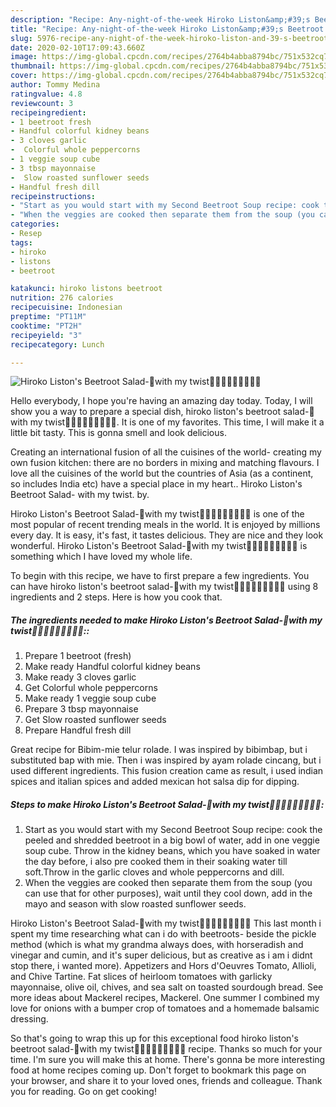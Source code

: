```yaml
---
description: "Recipe: Any-night-of-the-week Hiroko Liston&amp;#39;s Beetroot Salad-🌻with my twist🌻🌻🌻🌻🌻🌻🌻🌻🌻"
title: "Recipe: Any-night-of-the-week Hiroko Liston&amp;#39;s Beetroot Salad-🌻with my twist🌻🌻🌻🌻🌻🌻🌻🌻🌻"
slug: 5976-recipe-any-night-of-the-week-hiroko-liston-and-39-s-beetroot-salad-with-my-twist
date: 2020-02-10T17:09:43.660Z
image: https://img-global.cpcdn.com/recipes/2764b4abba8794bc/751x532cq70/hiroko-listons-beetroot-salad-🌻with-my-twist🌻🌻🌻🌻🌻🌻🌻🌻🌻-recipe-main-photo.jpg
thumbnail: https://img-global.cpcdn.com/recipes/2764b4abba8794bc/751x532cq70/hiroko-listons-beetroot-salad-🌻with-my-twist🌻🌻🌻🌻🌻🌻🌻🌻🌻-recipe-main-photo.jpg
cover: https://img-global.cpcdn.com/recipes/2764b4abba8794bc/751x532cq70/hiroko-listons-beetroot-salad-🌻with-my-twist🌻🌻🌻🌻🌻🌻🌻🌻🌻-recipe-main-photo.jpg
author: Tommy Medina
ratingvalue: 4.8
reviewcount: 3
recipeingredient:
- 1 beetroot fresh
- Handful colorful kidney beans
- 3 cloves garlic
-  Colorful whole peppercorns
- 1 veggie soup cube
- 3 tbsp mayonnaise
-  Slow roasted sunflower seeds
- Handful fresh dill
recipeinstructions:
- "Start as you would start with my Second Beetroot Soup recipe: cook the peeled and shredded beetroot in a big bowl of water, add in one veggie soup cube. Throw in the kidney beans, which you have soaked in water the day before, i also pre cooked them in their soaking water till soft.Throw in the garlic cloves and whole peppercorns and dill."
- "When the veggies are cooked then separate them from the soup (you can use that for other purposes), wait until they cool down, add in the mayo and season with slow roasted sunflower seeds."
categories:
- Resep
tags:
- hiroko
- listons
- beetroot

katakunci: hiroko listons beetroot
nutrition: 276 calories
recipecuisine: Indonesian
preptime: "PT11M"
cooktime: "PT2H"
recipeyield: "3"
recipecategory: Lunch

---
```



![Hiroko Liston&#39;s Beetroot Salad-🌻with my twist🌻🌻🌻🌻🌻🌻🌻🌻🌻](https://img-global.cpcdn.com/recipes/2764b4abba8794bc/751x532cq70/hiroko-listons-beetroot-salad-🌻with-my-twist🌻🌻🌻🌻🌻🌻🌻🌻🌻-recipe-main-photo.jpg)

Hello everybody, I hope you're having an amazing day today. Today, I will show you a way to prepare a special dish, hiroko liston&#39;s beetroot salad-🌻with my twist🌻🌻🌻🌻🌻🌻🌻🌻🌻. It is one of my favorites. This time, I will make it a little bit tasty. This is gonna smell and look delicious.

Creating an international fusion of all the cuisines of the world- creating my own fusion kitchen: there are no borders in mixing and matching flavours. I love all the cuisines of the world but the countries of Asia (as a continent, so includes India etc) have a special place in my heart.. Hiroko Liston&#39;s Beetroot Salad- with my twist. by.

Hiroko Liston&#39;s Beetroot Salad-🌻with my twist🌻🌻🌻🌻🌻🌻🌻🌻🌻 is one of the most popular of recent trending meals in the world. It is enjoyed by millions every day. It is easy, it's fast, it tastes delicious. They are nice and they look wonderful. Hiroko Liston&#39;s Beetroot Salad-🌻with my twist🌻🌻🌻🌻🌻🌻🌻🌻🌻 is something which I have loved my whole life.


To begin with this recipe, we have to first prepare a few ingredients. You can have hiroko liston&#39;s beetroot salad-🌻with my twist🌻🌻🌻🌻🌻🌻🌻🌻🌻 using 8 ingredients and 2 steps. Here is how you cook that.

##### The ingredients needed to make Hiroko Liston&#39;s Beetroot Salad-🌻with my twist🌻🌻🌻🌻🌻🌻🌻🌻🌻::

1. Prepare 1 beetroot (fresh)
1. Make ready Handful colorful kidney beans
1. Make ready 3 cloves garlic
1. Get  Colorful whole peppercorns
1. Make ready 1 veggie soup cube
1. Prepare 3 tbsp mayonnaise
1. Get  Slow roasted sunflower seeds
1. Prepare Handful fresh dill


Great recipe for Bibim-mie telur rolade. I was inspired by bibimbap, but i substituted bap with mie. Then i was inspired by ayam rolade cincang, but i used different ingredients. This fusion creation came as result, i used indian spices and italian spices and added mexican hot salsa dip for dipping. 

##### Steps to make Hiroko Liston&#39;s Beetroot Salad-🌻with my twist🌻🌻🌻🌻🌻🌻🌻🌻🌻:

1. Start as you would start with my Second Beetroot Soup recipe: cook the peeled and shredded beetroot in a big bowl of water, add in one veggie soup cube. Throw in the kidney beans, which you have soaked in water the day before, i also pre cooked them in their soaking water till soft.Throw in the garlic cloves and whole peppercorns and dill.
1. When the veggies are cooked then separate them from the soup (you can use that for other purposes), wait until they cool down, add in the mayo and season with slow roasted sunflower seeds.


Hiroko Liston&#39;s Beetroot Salad-🌻with my twist🌻🌻🌻🌻🌻🌻🌻🌻🌻 This last month i spent my time researching what can i do with beetroots- beside the pickle method (which is what my grandma always does, with horseradish and vinegar and cumin, and it&#39;s super delicious, but as creative as i am i didnt stop there, i wanted more). Appetizers and Hors d&#39;Oeuvres Tomato, Allioli, and Chive Tartine. Fat slices of heirloom tomatoes with garlicky mayonnaise, olive oil, chives, and sea salt on toasted sourdough bread. See more ideas about Mackerel recipes, Mackerel. One summer I combined my love for onions with a bumper crop of tomatoes and a homemade balsamic dressing. 

So that's going to wrap this up for this exceptional food hiroko liston&#39;s beetroot salad-🌻with my twist🌻🌻🌻🌻🌻🌻🌻🌻🌻 recipe. Thanks so much for your time. I'm sure you will make this at home. There's gonna be more interesting food at home recipes coming up. Don't forget to bookmark this page on your browser, and share it to your loved ones, friends and colleague. Thank you for reading. Go on get cooking!
